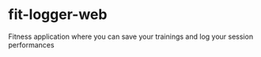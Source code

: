 # fit-logger-web

Fitness application where you can save your trainings and log your session performances